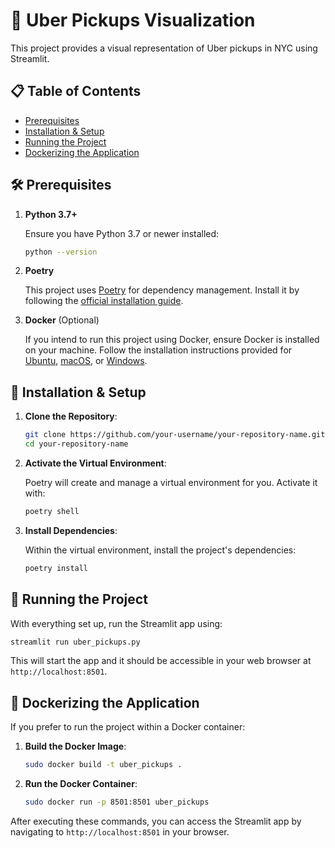 # 🚖 Uber Pickups Visualization

This project provides a visual representation of Uber pickups in NYC using Streamlit.

## 📋 Table of Contents
- [Prerequisites](#prerequisites)
- [Installation & Setup](#installation--setup)
- [Running the Project](#running-the-project)
- [Dockerizing the Application](#dockerizing-the-application)

## 🛠 Prerequisites

1. **Python 3.7+**
   
   Ensure you have Python 3.7 or newer installed:
   ```bash
   python --version
   ```

2. **Poetry**
   
   This project uses [Poetry](https://python-poetry.org/) for dependency management. Install it by following the [official installation guide](https://python-poetry.org/docs/#installation).

3. **Docker** (Optional)
   
   If you intend to run this project using Docker, ensure Docker is installed on your machine. Follow the installation instructions provided for [Ubuntu](https://docs.docker.com/engine/install/ubuntu/), [macOS](https://docs.docker.com/docker-for-mac/install/), or [Windows](https://docs.docker.com/docker-for-windows/install/).

## 🚀 Installation & Setup

1. **Clone the Repository**:
   
   ```bash
   git clone https://github.com/your-username/your-repository-name.git
   cd your-repository-name
   ```

2. **Activate the Virtual Environment**:
   
   Poetry will create and manage a virtual environment for you. Activate it with:
   ```bash
   poetry shell
   ```

3. **Install Dependencies**:
   
   Within the virtual environment, install the project's dependencies:
   ```bash
   poetry install
   ```

## 🎯 Running the Project

With everything set up, run the Streamlit app using:

```bash
streamlit run uber_pickups.py
```

This will start the app and it should be accessible in your web browser at `http://localhost:8501`.

## 🐳 Dockerizing the Application

If you prefer to run the project within a Docker container:

1. **Build the Docker Image**:

   ```bash
   sudo docker build -t uber_pickups .
   ```

2. **Run the Docker Container**:

   ```bash
   sudo docker run -p 8501:8501 uber_pickups
   ```

After executing these commands, you can access the Streamlit app by navigating to `http://localhost:8501` in your browser.